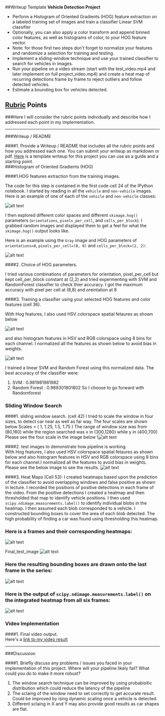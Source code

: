 ##Writeup Template
**Vehicle Detection Project**
* Perform a Histogram of Oriented Gradients (HOG) feature extraction on a labeled training set of images and train a classifier Linear SVM classifier
* Optionally, you can also apply a color transform and append binned color features, as well as histograms of color, to your HOG feature vector. 
* Note: for those first two steps don't forget to normalize your features and randomize a selection for training and testing.
* Implement a sliding-window technique and use your trained classifier to search for vehicles in images.
* Run your pipeline on a video stream (start with the test_video.mp4 and later implement on full project_video.mp4) and create a heat map of recurring detections frame by frame to reject outliers and follow detected vehicles.
* Estimate a bounding box for vehicles detected.

[//]: # (Image References)
[image1]: ./output_images/dataset_exploration.png
[image2]: ./output_images/colorspace.png
[image3]:./output_images/Hog.png
[image4]: ./output_images/feature_extraction.png
[image5]: ./output_images/test_image.png
[image6]: ./output_images/heatmap.png
[image7]: ./output_images/single_output.png
[image8]: ./output_images/sliding_window.png
[image9]: ./output_images/final_test.png
[image10]: ./output_images/final.png

## [Rubric](https://review.udacity.com/#!/rubrics/513/view) Points
###Here I will consider the rubric points individually and describe how I addressed each point in my implementation.  

---
###Writeup / README

####1. Provide a Writeup / README that includes all the rubric points and how you addressed each one.  You can submit your writeup as markdown or pdf.  [Here](https://github.com/udacity/CarND-Vehicle-Detection/blob/master/writeup_template.md) is a template writeup for this project you can use as a guide and a starting point.  
###Histogram of Oriented Gradients (HOG)

####1.HOG features extraction from the training images.

The code for this step is contained in the first code cell 24 of the IPython notebook.
I started by reading in all the `vehicle` and `non-vehicle` images.  Here is an example of one of each of the `vehicle` and `non-vehicle` classes:

![alt text][image1]



I then explored different color spaces and different `skimage.hog()` parameters (`orientations`, `pixels_per_cell`, and `cells_per_block`).  I grabbed random images and displayed them to get a feel for what the `skimage.hog()` output looks like.


Here is an example using the `Gray` image and HOG parameters of `orientations=8`, `pixels_per_cell=(8, 8)` and `cells_per_block=(2, 2)`:



![alt text][image3]





####2. Choice of HOG parameters.


I tried various combinations of parameters for orientation, pixel_per_cell but kept cell_per_block constant at (2,2) and tried expermenting with SVM and RandomForest classifier to check thier accuracy. I got the maximum accuracy with pixel per cell at (8,8) and oreintation at 8




####3. Training a classifier using your selected HOG features and color features (cell 36).


With Hog features, I also used HSV colorspace spatial fetaures as shown below

![alt text][image2]


and also histogram features in HSV and RGB colorspace using 8 bins for each channel.
I normalized all the features as shown below to avoid bias in weights.

![alt text][image4]


I trained a linear SVM and Random Forest using this normalized data.
The best accuracy of the classifier were:
1. SVM :            0.981981981982
2. Random Forest :  0.989301801802
So I choose to go forward with Randomforest



### Sliding Window Search

####1. sliding window search. (cell 42)
I tried to scale the window in four sizes, to detect car near as well as far way. The four scales are shown below 
Scales  =  ( 1, 1.25, 1.5, 1.75 )
The range of window size was from (80,160) while the region searched was x in (300,1280) while y in (400,700)
Please see the four scale in the image below
!![alt text][image8]

####2. test images to demonstrate how pipeline is working.  
With Hog features, I also used HSV colorspace spatial fetaures as shown below and also histogram features in HSV and RGB colorspace using 8 bins for each channel.I normalized all the features to avoid bias in weights.
Please see the below image to see the results.
![alt text][image5]


####3. Heat Maps (Cell 53):
I created heatmaps based upon the prediction of the classifier to avoid overlapping windows and false positive as shown in lecture. I recorded the positions of positive detections in each frame of the video.  From the positive detections I created a heatmap and then thresholded that map to identify vehicle positions.  I then used `scipy.ndimage.measurements.label()` to identify individual blobs in the heatmap.  I then assumed each blob corresponded to a vehicle.  I constructed bounding boxes to cover the area of each blob detected. 
The high probability of finding a car was found using thresholding this heatmap. 

### Here is a frames and their corresponding heatmaps:
![alt text][image6]

Final_test_image
![alt text][image7]

### Here the resulting bounding boxes are drawn onto the last frame in the series:
 
![alt text][image5]

### Here is the output of `scipy.ndimage.measurements.label()` on the integrated heatmap from all six frames:
![alt text][image10]







### Video Implementation

####1. Final video output.  
Here's a [link to my video result](./outut_project.mp4)


---

###Discussion

####1. Briefly discuss any problems / issues you faced in your implementation of this project.  Where will your pipeline likely fail?  What could you do to make it more robust?

1. The window search technique can be improved by using probabisitic distribution which could reduce the latency of the pipeline
2. The sclaing of the window need to set correctly to get accurate result. Could be improved by ising dynamic scaling once a vehicle is detected.
3. Different sclaing in X and Y may also provide good results as car shapes are flat.
